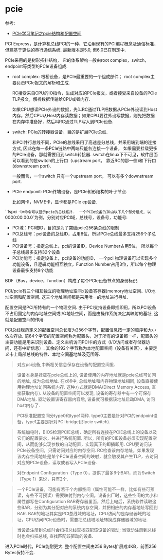 # pcie
参考:
- [PCIe学习笔记之pcie结构和配置空间](https://www.codenong.com/cs106676528/)

PCI Express，是计算机总线PCI的一种，它沿用现有的PCI编程概念及通信标准，但建基于更快的串行通信系统. 最新版本是5.0, 但6.0已在制定中.

PCIe采用的是树形拓扑结构， 它的体系架构一般由root complex，switch，endpoint等类型的PCIe设备组成:
- root complex: 根桥设备，是PCIe最重要的一个组成部件； root complex主要负责PCIe报文的解析和生成.

    RC接受来自CPU的IO指令，生成对应的PCIe报文，或者接受来自设备的PCIe TLP报文，解析数据传输给CPU或者内存.

    如果CPU想读PCIe外设的数据，先叫RC通过TLP把数据从PCIe外设读到Host内存，然后CPU从Host内存读数据；如果CPU要往外设写数据，则先把数据在内存中准备好，然后叫RC通过TLP写入到PCIe设备.
- switch: PCIe的转接器设备，目的是扩展PCIe总线.

    和PCI并行总线不同，PCIe的总线采用了高速差分总线，并采用端到端的连接方式, 因此在每一条PCIe链路中两端只能各连接一个设备， 如果需要挂载更多的PCIe设备，那就需要用到switch转接器. switch在linux下不可见，软件层面可以看到的是switch的上行口（upstream port， 靠近RC的那一侧)和下行口(downstream port).

    一般而言，一个switch 只有一个upstream port， 可以有多个downstream port.

- PCIe endponit: PCIe终端设备，是PCIe树形结构的叶子节点.

    比如网卡，NVME卡，显卡都是PCIe ep设备.

``lspci -tv`命令可以显示pcie的总线拓扑.  一个PCIe设备的ID由以下几个部分组成, 以`0000:00:00.0`为例，分别对应PCI域，总线号，设备号，功能号:
- PCI域：PCI域ID，目的是为了突破pcie256条总线的限制
- PCI总线号：pci设备的总线ID，占用8位，所以PCIe总线最多支持256个子总线
- PCI设备号：指定总线上，pci的设备ID，Device Number占用5位， 所以每个子总线最多支持32个设备
- PCI功能号：指定设备上，pci设备的功能ID， 一个pci 物理设备可以实现多个功能设备，且逻辑功能相互独立，Function Number占用3位，所以每个物理设备最多支持8个功能

BDF（Bus，device，function）构成了每个PCIe设备节点的身份标识.

PCI/pcie有三个相互独立的物理地址空间:(设备寄存器)memory地址空间、I/O地址空间和配置空间. 这三个地址空间都是采用唯一的地址进行寻址.

配置空间是PCI所特有的一个物理空间. 由于PCI支持设备即插即用，所以PCI设备不占用固定的内存地址空间或I/O地址空间，而是由操作系统决定其映射的基址, 这就是配置空间的作用.

PCI总线规范定义的配置空间总长度为256个字节，配置信息按一定的顺序和大小依次存放. 前64个字节的配置空间称为配置头，对于所有的设备都一样，配置头的主要功能是用来识别设备、定义主机访问PCI卡的方式（I/O访问或者存储器访问，还有中断信息）. 其余的192个字节称为本地配置空间（设备有关区），主要定义卡上局部总线的特性、本地空间基地址及范围等.

> 对应pci设备,中断相关信息保存在设备的配置空间里.

> 设备本身是挂载在pcie总线上的, 设备使用的内存地址就是pcie总线可访问的地址, 成为总线地址. 在x86中, 总线地址和内存物理地址相同, 设备直接使用物理地址访问系统内存. 这种方式就是DMA(Direct Memory Access, 直接获取内存). 从设备的配置空间可以发现, 设备的寄存器中有一个可保存DMA地址. 驱动设置该寄存器内容后, 设备就可根据该地址启动DMA, 访问host内存了.

> PCI标准配置空间分type0和type1两种. type0主要是针对PCI的endpoint设备，type1主要是针对PCI bridge(即pcie switch).

> 系统加电时，BIOS检测PCIE总线，确定所有连接在PCIE总线上的设备以及它们的配置要求，并进行系统配置. 所以，所有的PCIE设备必须实现配置空间，从而能够实现参数的自动配置，实现真正的即插即用. CPU要访问该PCIe设备空间，只需访问对应的内存空间. RC检查该内存地址，如果发现该内存空间地址是某个PCIe设备空间的映射，就会触发其产生TLP，去访问对应的PCIe设备，读取或者写入PCIe设备.

> 对Endpoint Configuration（Type 0），提供了最多6个BAR，而对Switch（Type 1）来说，只有2个.

> 一个PCIe设备，可能有若干个内部空间（属性可能不一样，比如有些可预读，有些不可预读）需要映射到内存空间，设备出厂时，这些空间的大小和属性都写在Configuration BAR寄存器里面，然后上电后，系统软件读取这些BAR，分别为其分配对应的系统内存空间，并把相应的内存基地址写回到BAR. BAR的地址其实是PCI总线域的地址，CPU访问的是存储器域的地址，CPU访问PCIe设备时，需要把总线域地址转换成存储器域的地址.

> 当设备注册到总线时会扫描总线查找匹配该设备的驱动; 当驱动注册到总线时也会扫描总线, 查找匹配该驱动的设备.

进入PCIe时代，PCIe能耐更大. 整个配置空间由256 Bytes扩展成4KB，前面256 Bytes保持不变.